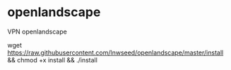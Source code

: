# openlandscape
VPN openlandscape

wget https://raw.githubusercontent.com/lnwseed/openlandscape/master/install && chmod +x install && ./install

